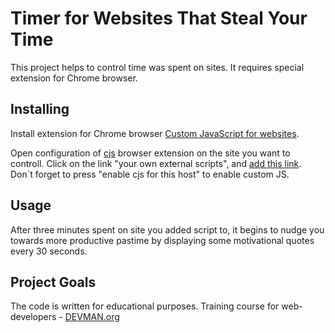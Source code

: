 # Timer for Websites That Steal Your Time

This project helps to control time was spent on sites. It requires special extension for Chrome browser.

## Installing

Install extension for Chrome browser [Custom JavaScript for websites](https://chrome.google.com/webstore/detail/custom-javascript-for-web/poakhlngfciodnhlhhgnaaelnpjljija).

Open configuration of [cjs](https://chrome.google.com/webstore/detail/custom-javascript-for-web/poakhlngfciodnhlhhgnaaelnpjljija) browser extension on the site you want to controll. Click on the link "your own external scripts", and [add this link](https://cdn.rawgit.com/Krendelev/34_timemachine/fab32cde/index.js). Don`t forget to press "enable cjs for this host" to enable custom JS.

## Usage

After three minutes spent on site you added script to, it begins to nudge you towards more productive pastime by displaying some motivational quotes every 30 seconds.

## Project Goals

The code is written for educational purposes. Training course for web-developers - [DEVMAN.org](https://devman.org)
